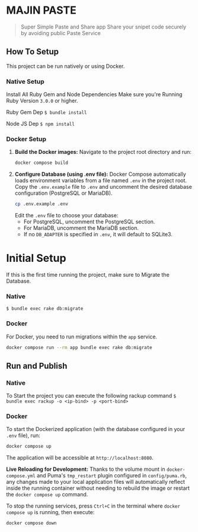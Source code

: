 # MAJIN PASTE
> Super Simple Paste and Share app
> Share your snipet code securely by avoiding public Paste Service

## How To Setup
This project can be run natively or using Docker.

### Native Setup
Install All Ruby Gem and Node Dependencies
Make sure you're Running Ruby Version `3.0.0` or higher.

Ruby Gem Dep
`$ bundle install`

Node JS Dep
`$ npm install`

### Docker Setup
1.  **Build the Docker images:**
    Navigate to the project root directory and run:
    ```bash
    docker compose build
    ```
2.  **Configure Database (using .env file):**
    Docker Compose automatically loads environment variables from a file named `.env` in the project root.
    Copy the `.env.example` file to `.env` and uncomment the desired database configuration (PostgreSQL or MariaDB).
    ```bash
    cp .env.example .env
    ```
    Edit the `.env` file to choose your database:
    -   For PostgreSQL, uncomment the PostgreSQL section.
    -   For MariaDB, uncomment the MariaDB section.
    -   If no `DB_ADAPTER` is specified in `.env`, it will default to SQLite3.

# Initial Setup
If this is the first time running the project, make sure to Migrate the Database.

### Native
`$ bundle exec rake db:migrate`

### Docker
For Docker, you need to run migrations within the `app` service.
```bash
docker compose run --rm app bundle exec rake db:migrate
```

## Run and Publish

### Native
To Start the project you can execute the following rackup command
`$ bundle exec rackup -o <ip-bind> -p <port-bind>`

### Docker
To start the Dockerized application (with the database configured in your `.env` file), run:
```bash
docker compose up
```
The application will be accessible at `http://localhost:8080`.

**Live Reloading for Development:**
Thanks to the volume mount in `docker-compose.yml` and Puma's `tmp_restart` plugin configured in `config/puma.rb`, any changes made to your local application files will automatically reflect inside the running container without needing to rebuild the image or restart the `docker compose up` command.

To stop the running services, press `Ctrl+C` in the terminal where `docker compose up` is running, then execute:
```bash
docker compose down
